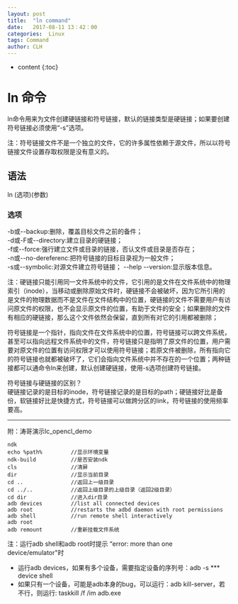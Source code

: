 ```yaml
---
layout: post
title:  "ln command"
date:   2017-08-11 13：42：00
categories:  Linux
tags: Command
author: CLH
---
```


* content
{:toc}

# ln 命令 #
ln命令用来为文件创建硬链接和符号链接，默认的链接类型是硬链接；如果要创建符号链接必须使用“-s”选项。      

注：符号链接文件不是一个独立的文件，它的许多属性依赖于源文件，所以以符号链接文件设置存取权限是没有意义的。   

## 语法 ##
ln (选项)(参数)

### 选项 ####
-b或--backup:删除，覆盖目标文件之前的备件；     
-d或-F或--directory:建立目录的硬链接；     
-f或--force:强行建立文件或目录的链接，否认文件或目录是否存在；     
-n或--no-dereferenc:把符号链接的目标目录视为一般文件；    
-s或--symbolic:对源文件建立符号链接；
--help
--version:显示版本信息。     

      
注：硬链接只能引用同一文件系统中的文件，它引用的是文件在文件系统中的物理索引（inode），当移动或删除原始文件时，硬链接不会被破坏，因为它所引用的是文件的物理数据而不是文件在文件结构中的位置，硬链接的文件不需要用户有访问原文件的权限，也不会显示原文件的位置，有助于文件的安全；如果删除的文件有相应的硬链接，那么这个文件依然会保留，直到所有对它的引用都被删除；            
   
符号链接是一个指针，指向文件在文件系统中的位置，符号链接可以跨文件系统，甚至可以指向远程文件系统中的文件，符号链接只是指明了原文件的位置，用户需要对原文件的位置有访问权限才可以使用符号链接；若原文件被删除，所有指向它的符号链接也就都被破坏了，它们会指向文件系统中并不存在的一个位置；两种链接都可以通命令ln来创建，默认创建硬链接，使用-s选项创建符号链接。    
     
符号链接与硬链接的区别？    
硬链接记录的是目标的inode，符号链接记录的是目标的path；硬链接好比是备份，软链接好比是快捷方式，符号链接可以做跨分区的link，符号链接的使用频率要高。

----------

     
附：涛哥演示lc_opencl_demo 
 
	ndk
	echo %path%			//显示环境变量
	ndk-build			//是否安装ndk
	cls					//清屏
	dir					//显示当前目录
	cd ..				//返回上一级目录
	cd ../..			//返回上级目录的上级目录（返回2级目录）
	cd dir				//进入dir目录
	adb devices			//list all connected devices
	adb root			//restarts the adbd daemon with root permissions
	adb shell			//run remote shell interactively
	adb root
	adb remount			//重新挂载文件系统  
  
注：运行adb shell和adb root时提示 “error: more than one device/emulator"时    


- 运行adb devices，如果有多个设备，需要指定设备的序列号：adb -s  *** device shell
- 如果只有一个设备，可能是adb本身的bug，可以运行：adb kill-server，若不行，则运行: taskkill /f /im adb.exe  

